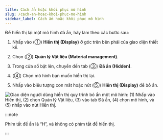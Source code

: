```yaml
---
title: Cách ẩn hoặc khôi phục mô hình
slug: /cach-an-hoac-khoi-phuc-mo-hinh
sidebar_label: Cách ẩn hoặc khôi phục mô hình
---
```


Để hiển thị lại một mô hình đã ẩn, hãy làm theo các bước sau:

1. Nhấp vào (①) **Hiển thị (Display)** ở góc trên bên phải của giao diện thiết kế.

2. Chọn (②) **Quản lý Vật liệu (Material management)**.

3. Trong cửa sổ bật lên, chuyển đến tab (③) **Đã ẩn (Hidden)**.

4. (④) Chọn mô hình bạn muốn hiển thị lại.

5. Nhấp vào biểu tượng con mắt hoặc nút (⑤) **Hiển thị (Display)** để bỏ ẩn.

![Giao diện người dùng hiển thị quy trình bỏ ẩn một mô hình: (1) Nhấp vào Hiển thị, (2) chọn Quản lý Vật liệu, (3) vào tab Đã ẩn, (4) chọn mô hình, và (5) nhấp vào nút Hiển thị.](https://storage.googleapis.com/jegavn_kb/images/0c86ab2b-7de4-43f1-9ceb-546a21b09f2f.png)

:::note

Phím tắt để ẩn là “H”, và không có phím tắt để hiển thị.

:::